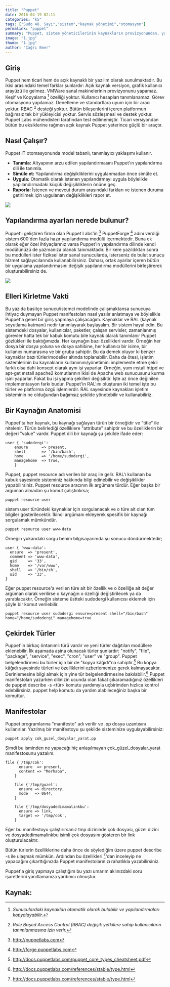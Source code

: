 ```yaml
---
title: "Puppet"
date: 2016-04-19 02:11
categories: "k5"
tags: ["Sudo 48. Sayı","sistem","kaynak yönetimi","otomasyon"]
permalink: "puppet"
summary: "Puppet, sistem yöneticilerinin kaynakların provizyonundan, yama yönetimine kadar altyapıyı kontrol etmesine yardımcı olan bir IT otomasyon yazılımıdır. Puppet sayesinde ister işletmenizdeki ister buluttaki, kaynaklardaki tekrarlı işleri kolayca otomatikleştirebilir, bu kaynaklarda kritik uygulamalarınızı hızlıca yayına alabilir, binlerce sunucudaki değişiklik ve ölçekleme işlemlerini proaktif bir şekilde rahatlıkla yönetebilirsiniz."
image: "1.jpg"
thumb: "1.jpg"
author: "Çağrı Emer"
---
```

## Giriş

Puppet hem ticari hem de açık kaynaklı bir yazılım olarak sunulmaktadır. Bu ikisi arasındaki temel farklar şunlardır: Açık kaynak versiyon, grafik kullanıcı arayüzü ile gelmez. VMWare sanal makinelerinin provizyonunu yapamaz. Keşif ve Kopyalama [^1] özelliği yoktur. Kullanıcı hesapları tanımlanamaz. Görev otomasyonu yapılamaz. Denetleme ve standartlara uyum için bir aracı yoktur. RBAC [^2] desteği yoktur. Bütün bileşenlerini içeren platformun bağımsız tek bir yükleyicisi yoktur. Servis sözleşmesi ve destek yoktur. Puppet Labs mühendisleri tarafından test edilmemiştir. Ticari versiyondan bütün bu eksiklerine rağmen açık kaynak Puppet yeterince güçlü bir araçtır.

## Nasıl Çalışır?

Puppet IT otomasyonunda model tabanlı, tanımlayıcı yaklaşımı kullanır.

- **Tanımla:** Altyapının arzu edilen yapılandırmasını Puppet'ın yapılandırma dili ile tanımla.
- **Simüle et:** Yapılandırma değişikliklerini uygulanmadan önce simüle et.
- **Uygula:** Otomatik olarak istenen yapılandırmayı uygula böylelikle yapılandırmadaki küçük değişikliklerin önüne geç.
- **Raporla:** İstenen ve mevcut durum arasındaki farkları ve istenen duruma getirilmek için uygulanan değişiklikleri rapor et.


![](images/post/puppet/resim1.png)


## Yapılandırma ayarları nerede bulunur?

Puppet'i geliştiren firma olan Puppet Labs'in [^3] PuppetForge [^4] adını verdiği sistem 600'den fazla hazır yapılandırma modülü içermektedir. Buna ek olarak eğer özel ihtiyaçlarınız varsa Puppet'in yapılandırma dilinde kendi modülünüzü de yazmanıza olanak tanımaktadır. Bir kere yazıldıktan sonra bu modülleri ister fiziksel ister sanal sunucularda, isterseniz de bulut sunucu hizmet sağlayıcılarında kullanabilirsiniz. Dahası, ortak ayarlar içeren bütün bir uygulama yapılandırmasını değişik yapılandırma modüllerini birleştirerek oluşturabilirsiniz de.

![](images/post/puppet/resim2.png)

## Elleri Kirletme Vakti

Bu yazıda basitçe sunucu/istemci modelinde çalışmaktansa sunucuya ihtiyaç duymayan Puppet manifestoları nasıl yazılır anlatmaya ve böylelikle Puppet'a genel bir giriş yapmaya çalışacağım. Kaynaklar ve RAL (kaynak soyutlama katmanı) nedir tanımlayarak başlayalım. Bir sistem hayal edin. Bu sistemdeki dosyalar, kullanıcılar, paketler, çalışan servisler, zamanlanmış görevler hatta tek bir kabuk komutu bile kaynak olarak tanımlanır Puppet gözlükleri ile baktığımızda. Her kaynağın bazı özellikleri vardır. Örneğin her dosya bir dosya yoluna ve dosya sahibine, her kullanıcı bir isime, bir kullanıcı numarasına ve bir gruba sahiptir. Bu da demek oluyor ki benzer kaynaklar bazı türler/modeller altında toplanabilir. Daha da ötesi, işletim sistemlerinin bu kaynakların kullanımını/yönetimini implemente etme şekli farklı olsa dahi konsept olarak aynı işi yaparlar. Örneğin, yum ınstall httpd ve apt-get ınstall apache2 komutlarının ikisi de Apache web sunucusunu kurma işini yaparlar. Fakat bu işi yapma şekilleri değişiktir. İşte az önce değinilen implementasyon farkı budur. Puppet'in RAL'ını oluşturan iki temel işte bu türler ve platforma özgü işlemlerdir. RAL sayesinde kaynakları işletim sisteminin ne olduğundan bağımsız şekilde yönetebilir ve kullanabiliriz.

## Bir Kaynağın Anatomisi

Puppet'ta her kaynak, bu kaynağı sağlayan türün bir örneğidir ve "title" ile nitelenir. Türün belirlediği özelliklere "attribute" sahiptir ve bu özelliklerin bir değeri "value" vardır. Puppet dili bir kaynağı şu şekilde ifade eder:

```
user { 'sudodergi':
	ensure		=> present,
	shell		=> '/bin/bash',
	home		=> '/home/sudodergi',
	managehome	=> true,
	}
```

Puppet, puppet resource adı verilen bir araç ile gelir. RAL'ı kullanan bu kabuk sayesinde sisteminiz hakkında bilgi edinebilir ve değişiklikler yapabilirsiniz. Puppet resource aracının ilk argümanı türdür. Eğer başka bir argüman almadan şu komut çalıştırılırsa;

```
puppet resource user
```

sistem user türündeki kaynaklar için sorgulanacak ve o türe ait olan tüm bilgiler gösterilecektir. İkinci argümanı ekleyerek spesifik bir kaynağı sorgulamak mümkündür.

```
puppet resource user www-data
```

Örneğin yukarıdaki sorgu benim bilgisayarımda şu sonucu döndürmektedir;

```
user { 'www-data':
  ensure  => 'present',
  comment => 'www-data',
  gid     => '33',
  home    => '/var/www',
  shell   => '/bin/sh',
  uid     => '33',
}
```

Eğer puppet resource'a verilen türe ait bir özellik ve o özelliğe ait değer argüman olarak verilirse o kaynağın o özelliği değiştirilecek ya da yaratılacaktır. Örneğin sisteme üstteki sudodergi kullanıcısı eklemek için şöyle bir komut verilebilir.

```
puppet resource user sudodergi ensure=present shell="/bin/bash" home="/home/sudodergi" managehome=true
```

## Çekirdek Türler

Puppet'in birkaç öntanımlı türü vardır ve yeni türler dağıtılan modüllere eklenebilir. İlk aşamada aşina olunacak türler şunlardır: "notify", "file", "package", "service", "exec", "cron", "user" ve "group". Puppet belgelendirmesi bu türler için bir de "kopya kâğıdı"na sahiptir.[^5] Bu kopya kâğıdı sayesinde türleri ve özelliklerini ezberlemenize gerek kalmayacaktır. Derinlemesine bilgi almak için yine tür belgelendirmesine bakılabilir.[^6] Puppet manifestoları yazarken dilinizin ucunda olan fakat çıkaramadığınız özellikleri de puppet describe -s <tür> komutu yardımıyla uçbirimden hızlıca kontrol edebilirsiniz. puppet help komutu da yardım alabileceğiniz başka bir komuttur.

## Manifestolar

Puppet programlarına "manifesto" adı verilir ve .pp dosya uzantısını kullanırlar. Yazılmış bir manifestoyu şu şekilde sisteminize uygulayabilirsiniz:

```
puppet apply cok_guzel_dosyalar_yarat.pp
```

Şimdi bu isminden ne yapacağı hiç anlaşılmayan çok_güzel_dosyalar_yarat manifestosunu yazalım.

```
file {'/tmp/cok':
      ensure  => present,
      content => "Merhaba",
    }

    file {'/tmp/guzel':
      ensure => directory,
      mode   => 0644,
    }

    file {'/tmp/dosyadedimamalinkbu':
      ensure => link,
      target => '/tmp/cok',
    }
```

Eğer bu manifestoyu çalıştırırsanız tmp dizininde çok dosyası, güzel dizini ve dosyadedimamalinkbu isimli çok dosyasını gösteren bir link oluşturulacaktır.

Bütün türlerin özelliklerine daha önce de söylediğim üzere puppet describe -s ile ulaşmak mümkün. Ardından bu özellikleri [^6]'dan inceleyip ne yapacağını çıkarttığınızda Puppet manifestolarınızı rahatlıkla yazabilirsiniz.

Puppet'a giriş yapmaya çalıştığım bu yazı umarım aklınızdaki soru işaretlerini yanıtlamanıza yardımcı olmuştur.

## Kaynak:

[^1]: *Sunuculardaki kaynakları otomatik olarak bulabilir ve yapılandırmaları kopyalayabilir.*
[^2]: *Role Başed Access Control (RBAC) değişik yetkilere sahip kullanıcıların tanımlanmasına izin verir.*
[^3]: <http://puppetlabs.com>
[^4]: <http://forge.puppetlabs.com>
[^5]: <http://docs.puppetlabs.com/puppet_core_types_cheatsheet.pdf>
[^6]: <http://docs.puppetlabs.com/references/stable/type.html>
